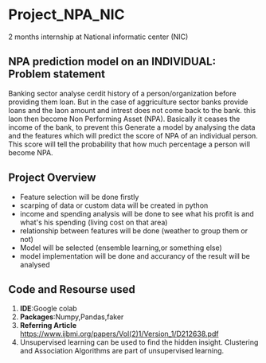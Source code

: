 # Project_NPA_NIC   
2 months internship at National informatic center (NIC)

## NPA prediction model on an INDIVIDUAL: Problem statement 
Banking sector analyse cerdit history of a person/organization before providing them loan. 
But in the case of aggriculture sector banks provide loans and the laon amount and intrest does not come back to the bank.
this laon then become Non Performing Asset (NPA). Basically it ceases the income of the bank, to prevent this Generate a model by analysing the data and the features which will predict the score of NPA of an individual person. 
This score will tell the probability that how much percentage a person will become NPA.

## Project Overview 
* Feature selection will be done firstly 
* scarping of data or custom data will be created in python 
* income and spending analysis will be done to see what his profit is and what's his spending (living cost on that area)
* relationship between features will be done (weather to group them or not)
* Model will be selected (ensemble learning,or something else)
* model implementation will be done and accurancy of the result will be analysed

## Code and Resourse used
1. **IDE**:Google colab
2. **Packages**:Numpy,Pandas,faker
3. **Referring Article** https://www.ijbmi.org/papers/Vol(2)1/Version_1/D212638.pdf
4. Unsupervised learning can be used to find the hidden insight. Clustering and Association Algorithms are part of unsupervised learning.
 
